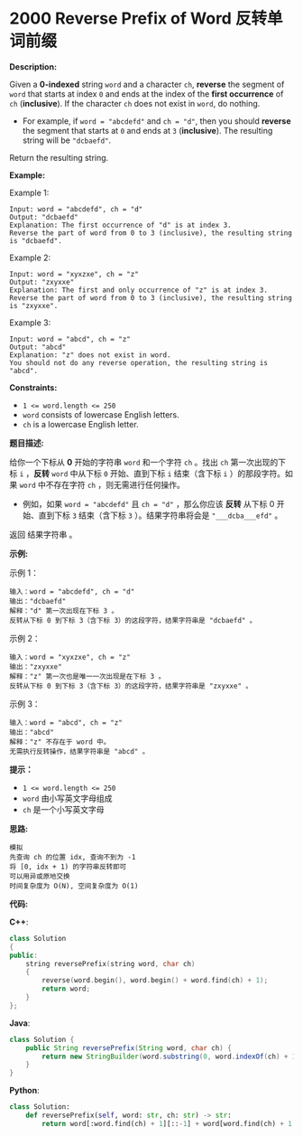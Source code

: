 # 2000 Reverse Prefix of Word 反转单词前缀

__Description:__

Given a __0-indexed__ string `word` and a character `ch`, __reverse__ the segment of `word` that starts at index `0` and ends at the index of the __first occurrence__ of `ch` (__inclusive__). If the character `ch` does not exist in `word`, do nothing.

- For example, if `word = "abcdefd"` and `ch = "d"`, then you should __reverse__ the segment that starts at `0` and ends at `3` (__inclusive__). The resulting string will be `"dcbaefd"`.

Return the resulting string.

__Example:__

Example 1:

```text
Input: word = "abcdefd", ch = "d"
Output: "dcbaefd"
Explanation: The first occurrence of "d" is at index 3. 
Reverse the part of word from 0 to 3 (inclusive), the resulting string is "dcbaefd".
```

Example 2:

```text
Input: word = "xyxzxe", ch = "z"
Output: "zxyxxe"
Explanation: The first and only occurrence of "z" is at index 3.
Reverse the part of word from 0 to 3 (inclusive), the resulting string is "zxyxxe".
```

Example 3:

```text
Input: word = "abcd", ch = "z"
Output: "abcd"
Explanation: "z" does not exist in word.
You should not do any reverse operation, the resulting string is "abcd".
```

__Constraints:__

- `1 <= word.length <= 250`
- `word` consists of lowercase English letters.
- `ch` is a lowercase English letter.

__题目描述:__

给你一个下标从 __0__ 开始的字符串 `word` 和一个字符 `ch` 。找出 `ch` 第一次出现的下标 `i` ，__反转__ `word` 中从下标 `0` 开始、直到下标 `i` 结束（含下标 `i` ）的那段字符。如果 `word` 中不存在字符 `ch` ，则无需进行任何操作。

- 例如，如果 `word = "abcdefd"` 且 `ch = "d"` ，那么你应该 __反转__ 从下标 0 开始、直到下标 `3` 结束（含下标 `3` ）。结果字符串将会是 `"___dcba___efd"` 。

返回 结果字符串 。

__示例:__

示例 1：

```text
输入：word = "abcdefd", ch = "d"
输出："dcbaefd"
解释："d" 第一次出现在下标 3 。 
反转从下标 0 到下标 3（含下标 3）的这段字符，结果字符串是 "dcbaefd" 。
```

示例 2：

```text
输入：word = "xyxzxe", ch = "z"
输出："zxyxxe"
解释："z" 第一次也是唯一一次出现是在下标 3 。
反转从下标 0 到下标 3（含下标 3）的这段字符，结果字符串是 "zxyxxe" 。
```

示例 3：

```text
输入：word = "abcd", ch = "z"
输出："abcd"
解释："z" 不存在于 word 中。
无需执行反转操作，结果字符串是 "abcd" 。
```

__提示：__

- `1 <= word.length <= 250`
- `word` 由小写英文字母组成
- `ch` 是一个小写英文字母

__思路:__

```text
模拟
先查询 ch 的位置 idx, 查询不到为 -1
将 [0, idx + 1) 的字符串反转即可
可以用异或原地交换
时间复杂度为 O(N), 空间复杂度为 O(1)
```

__代码:__

__C++__:

```C++
class Solution 
{
public:
    string reversePrefix(string word, char ch) 
    {
        reverse(word.begin(), word.begin() + word.find(ch) + 1);
        return word;
    }
};
```

__Java__:

```Java
class Solution {
    public String reversePrefix(String word, char ch) {
        return new StringBuilder(word.substring(0, word.indexOf(ch) + 1)).reverse().append(word.substring(word.indexOf(ch) + 1)).toString();
    }
}
```

__Python__:

```Python
class Solution:
    def reversePrefix(self, word: str, ch: str) -> str:
        return word[:word.find(ch) + 1][::-1] + word[word.find(ch) + 1:]
```
